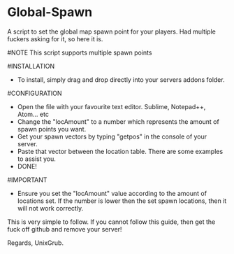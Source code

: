 # Global-Spawn
A script to set the global map spawn point for your players. Had multiple fuckers asking for it, so here it is.

#NOTE
This script supports multiple spawn points

#INSTALLATION
- To install, simply drag and drop directly into your servers addons folder.

#CONFIGURATION
- Open the file with your favourite text editor. Sublime, Notepad++, Atom... etc
- Change the "locAmount" to a number which represents the amount of spawn points you want.
- Get your spawn vectors by typing "getpos" in the console of your server.
- Paste that vector between the location table. There are some examples to assist you.
- DONE!

#IMPORTANT
- Ensure you set the "locAmount" value according to the amount of locations set. If the number is lower then the set spawn locations, then it will not work correctly.

This is very simple to follow. If you cannot follow this guide, then get the fuck off github and remove your server!

Regards,
UnixGrub.
